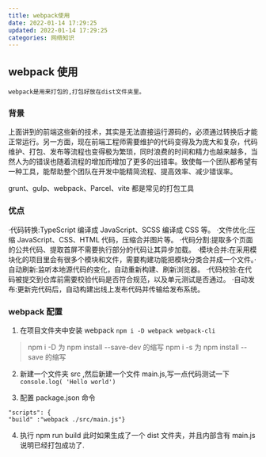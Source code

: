 ```yaml
---
title: webpack使用
date: 2022-01-14 17:29:25
updated: 2022-01-14 17:29:25
categories: 网络知识
---
```


## webpack 使用

    webpack是用来打包的,打包好放在dist文件夹里。

### 背景

上面讲到的前端这些新的技术，其实是无法直接运行源码的，必须通过转换后才能正常运行。另一方面，现在前端工程师需要维护的代码变得及为庞大和复杂，代码维护、打包、发布等流程也变得极为繁琐，同时浪费的时间和精力也越来越多，当然人为的错误也随着流程的增加而增加了更多的出错率。致使每一个团队都希望有一种工具，能帮助整个团队在开发中能精简流程、提高效率、减少错误率。

grunt、gulp、webpack、Parcel、vite 都是常见的打包工具

### 优点

·代码转换:TypeScript 编译成 JavaScript、SCSS 编译成 CSS 等。
·文件优化:压缩 JavaScript、CSS、HTML 代码，压缩合并图片等。
·代码分割:提取多个页面的公共代码、提取首屏不需要执行部分的代码让其异步加载。
·模块合并:在采用模块化的项目里会有很多个模块和文件，需要构建功能把模块分类合并成一个文件。·自动刷新:监听本地源代码的变化，自动重新构建、刷新浏览器。
·代码校验:在代码被提交到仓库前需要校验代码是否符合规范，以及单元测试是否通过。
·自动发布:更新完代码后，自动构建出线上发布代码并传输给发布系统。

### webpack 配置

1. 在项目文件夹中安装 webpack
   `npm i -D webpack webpack-cli`

> npm i -D 为 npm install --save-dev 的缩写
> npm i -s 为 npm install --save 的缩写

2. 新建一个文件夹 src ,然后新建一个文件 main.js,写一点代码测试一下
   `console.log( 'Hello world')`

3. 配置 package.json 命令

```
"scripts": {
"build" :"webpack ./src/main.js"}
```

4. 执行 npm run build
   此时如果生成了一个 dist 文件夹，并且内部含有 main.js 说明已经打包成功了.
